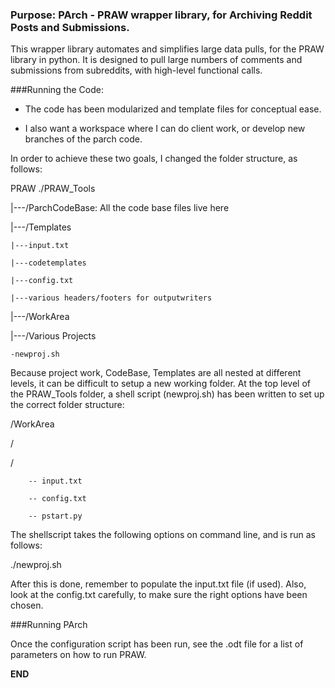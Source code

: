 ### Purpose: PArch - PRAW wrapper library, for Archiving Reddit Posts and Submissions.

This wrapper library automates and simplifies large data pulls, for the PRAW library in python.
It is designed to pull large numbers of comments and submissions from subreddits, with high-level
functional calls.


###Running the Code:

- The code has been modularized and template files for conceptual ease.

- I also want a workspace where I can do client work, or develop new branches
of the parch code.

In order to achieve these two goals, I changed the folder structure, as follows:

PRAW
  ./PRAW_Tools
  
  |---/ParchCodeBase: All the code base files live here
  
  |---/Templates
  
    |---input.txt
  
    |---codetemplates
  
    |---config.txt
  
    |---various headers/footers for outputwriters
  
  |---/WorkArea
  
  |---/Various Projects
 
    -newproj.sh

Because project work, CodeBase, Templates are all nested
at different levels, it can be difficult to setup a new working folder. At the top
level of the PRAW_Tools folder, a shell script (newproj.sh) has been written to
set up the correct folder structure:

/WorkArea
   
   /<PROJECTNAME>
   
   /<OUTPUTFOLDER>
   
        -- input.txt
    
        -- config.txt
   
        -- pstart.py

The shellscript takes the following options on command line, and is run as follows:

./newproj.sh <PROJECTNAME> <OUTPUTFOLDER>

After this is done, remember to populate the input.txt file (if used).
Also, look at the config.txt carefully, to make sure the right options have been
chosen.


###Running PArch

Once the configuration script has been run, see the .odt file for a list of parameters on 
how to run PRAW.

**END**
